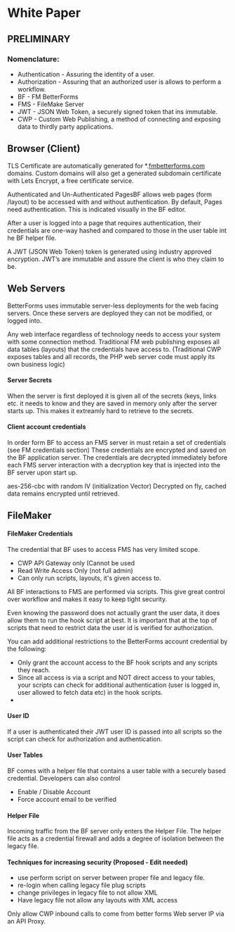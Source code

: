 # White Paper

## PRELIMINARY

### Nomenclature:

* Authentication - Assuring the identity of a user.
* Authorization - Assuring that an authorized user is allows to perform a workflow.
* BF - FM BetterForms
* FMS - FileMake Server
* JWT - JSON Web Token, a securely signed token that ins immutable.
* CWP - Custom Web Publishing, a method of connecting and exposing data to thirdly party applications.

## Browser \(Client\)

TLS Certificate are automatically generated for \*.[fmbetterforms.com](http://fmbetterforms.com/) domains. Custom domains will also get a generated subdomain certificate with Lets Encrypt, a free certificate service.

Authenticated and Un-Authenticated PagesBF allows web pages \(form /layout\) to be accessed with and without authentication. By default, Pages need authentication. This is indicated visually in the BF editor.

After a user is logged into a page that requires authentication, their credentials are one-way hashed and compared to those in the user table int he BF helper file. 

A JWT \(JSON Web Token\) token is generated using industry approved encryption. JWT’s are immutable and assure the client is who they claim to be.

## Web Servers 

BetterForms uses immutable server-less deployments for the web facing servers. Once these servers are deployed they can not be modified, or logged into.

Any web interface regardless of technology needs to access your system with some connection method. Traditional FM web publishing exposes all data tables \(layouts\) that the credentials have access to. \(Traditional CWP exposes tables and all records, the PHP web server code must apply its own business logic\)

#### Server Secrets 

When the server is first deployed it is given all of the secrets \(keys, links etc. it needs to know and they are saved in memory only after the server starts up. This makes it extreamly hard to retrieve to the secrets.

#### Client account credentials 

In order form BF to access an FMS server in must retain a set of credentials \(see FM credentials section\) These credentials are encrypted and saved on the BF application server. The credentials are decrypted immediately before each FMS server interaction with a decryption key that is injected into the BF server upon start up.

aes-256-cbc with random IV \(initialization Vector\) Decrypted on fly, cached data remains encrypted until retrieved.

## FileMaker 

#### FileMaker Credentials 

The credential that BF uses to access FMS has very limited scope.

* CWP API Gateway only \(Cannot be used 
* Read Write Access Only \(not full admin\)
* Can only run scripts, layouts, it's given access to.

All BF interactions to FMS are performed via scripts. This give great control over workflow and makes it easy to keep tight security.

Even knowing the password does not actually grant the user data, it does allow them to run the hook script at best. It is important that at the top of scripts that need to restrict data the user id is verified for authorization.

You can add additional restrictions to the BetterForms account credential by the following: 

* Only grant the account access to the BF hook scripts and any scripts they reach. 
* Since all access is via a script and NOT direct access to your tables, your scripts can check for additional authentication \(user is logged in, user allowed to fetch data etc\) in the hook scripts.
* 
#### User ID 

If a user is authenticated their JWT user ID is passed into all scripts so the script can check for authorization and authentication.

#### User Tables 

BF comes with a helper file that contains a user table with a securely based credential. Developers can also control

* Enable / Disable Account
* Force account email to be verified

#### Helper File

Incoming traffic from the BF server only enters the Helper File. The helper file acts as a credential firewall and adds a degree of isolation between the legacy file.

#### Techniques for increasing security \(Proposed - Edit needed\)

* use perform script on server between proper file and legacy file.
* re-login when calling legacy file plug scripts
* change privileges in legacy file to not allow XML
* Have legacy file not allow any layouts with XML access

Only allow CWP inbound calls to come from better forms Web server IP via an API Proxy.

